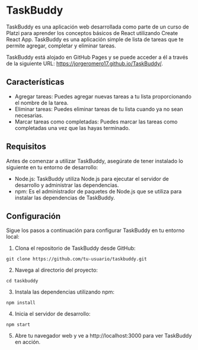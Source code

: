 # TaskBuddy

TaskBuddy es una aplicación web desarrollada como parte de un curso de Platzi para aprender los conceptos básicos de React utilizando Create React App. TaskBuddy es una aplicación simple de lista de tareas que te permite agregar, completar y eliminar tareas.

TaskBuddy está alojado en GitHub Pages y se puede acceder a él a través de la siguiente URL: https://jorgeromero17.github.io/TaskBuddy/.

## Características

* Agregar tareas: Puedes agregar nuevas tareas a tu lista proporcionando el nombre de la tarea.
* Eliminar tareas: Puedes eliminar tareas de tu lista cuando ya no sean necesarias.
* Marcar tareas como completadas: Puedes marcar las tareas como completadas una vez que las hayas terminado.

## Requisitos
Antes de comenzar a utilizar TaskBuddy, asegúrate de tener instalado lo siguiente en tu entorno de desarrollo:

* Node.js: TaskBuddy utiliza Node.js para ejecutar el servidor de desarrollo y administrar las dependencias.
* npm: Es el administrador de paquetes de Node.js que se utiliza para instalar las dependencias de TaskBuddy.

## Configuración
Sigue los pasos a continuación para configurar TaskBuddy en tu entorno local:
1. Clona el repositorio de TaskBuddy desde GitHub:
```
git clone https://github.com/tu-usuario/taskbuddy.git
```
2. Navega al directorio del proyecto:
```
cd taskbuddy
```
3. Instala las dependencias utilizando npm:
```
npm install
```
4. Inicia el servidor de desarrollo:
```
npm start
```
5. Abre tu navegador web y ve a http://localhost:3000 para ver TaskBuddy en acción.

